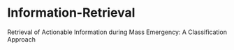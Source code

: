 # Information-Retrieval
Retrieval of Actionable Information during Mass Emergency: A Classification Approach
